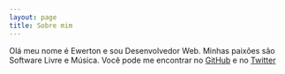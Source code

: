 ```yaml
---
layout: page
title: Sobre mim
---
```


Olá meu nome é Ewerton e sou Desenvolvedor Web. Minhas paixões são Software Livre e Música. Você pode me encontrar no <a href="https://github.com/ewertonorg">GitHub</a> e no <a href="https://twitter.com/ewertonorg">Twitter</a>
